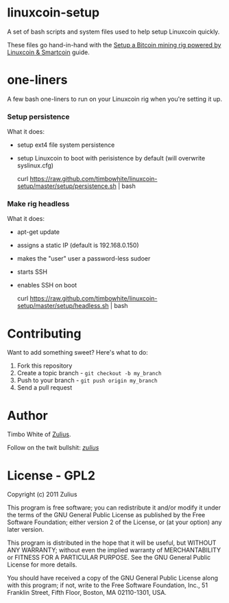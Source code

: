 linuxcoin-setup
===============

A set of bash scripts and system files used to help setup Linuxcoin quickly.

These files go hand-in-hand with the [Setup a Bitcoin mining rig powered by Linuxcoin & Smartcoin](http://www.zulius.com/how-to/setup-bitcoin-mining-rig-powered-by-linuxcoin-smartcoin/) guide.


one-liners
==========
A few bash one-liners to run on your Linuxcoin rig when you're setting it up.

### Setup persistence
What it does:

- setup ext4 file system persistence
- setup Linuxcoin to boot with perisistence by default (will overwrite syslinux.cfg) 

    curl https://raw.github.com/timbowhite/linuxcoin-setup/master/setup/persistence.sh | bash 

### Make rig headless
What it does: 

- apt-get update
- assigns a static IP (default is 192.168.0.150)
- makes the "user" user a password-less sudoer
- starts SSH
- enables SSH on boot
    
    curl https://raw.github.com/timbowhite/linuxcoin-setup/master/setup/headless.sh | bash

Contributing
============

Want to add something sweet? Here's what to do:

1. Fork this repository
2. Create a topic branch - `git checkout -b my_branch`
3. Push to your branch - `git push origin my_branch`
4. Send a pull request

Author
======

Timbo White of [Zulius](http://www.zulius.com).

Follow on the twit bullshit: [_zulius_](http://twitter.com/_zulius_)

License - GPL2
==============

Copyright (c) 2011 Zulius

This program is free software; you can redistribute it and/or
modify it under the terms of the GNU General Public License
as published by the Free Software Foundation; either version 2
of the License, or (at your option) any later version.

This program is distributed in the hope that it will be useful,
but WITHOUT ANY WARRANTY; without even the implied warranty of
MERCHANTABILITY or FITNESS FOR A PARTICULAR PURPOSE.  See the
GNU General Public License for more details.

You should have received a copy of the GNU General Public License
along with this program; if not, write to the Free Software
Foundation, Inc., 51 Franklin Street, Fifth Floor, Boston, MA  02110-1301, USA.
